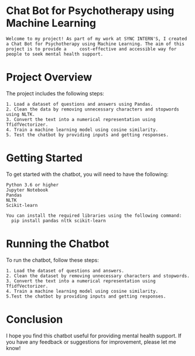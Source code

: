 # Chat Bot for Psychotherapy using Machine Learning
    Welcome to my project! As part of my work at SYNC INTERN'S, I created a Chat Bot for Psychotherapy using Machine Learning. The aim of this project is to provide a     cost-effective and accessible way for people to seek mental health support.

# Project Overview
  The project includes the following steps:

    1. Load a dataset of questions and answers using Pandas.
    2. Clean the data by removing unnecessary characters and stopwords using NLTK.
    3. Convert the text into a numerical representation using TfidfVectorizer.
    4. Train a machine learning model using cosine similarity.
    5. Test the chatbot by providing inputs and getting responses.

# Getting Started
  To get started with the chatbot, you will need to have the following:

    Python 3.6 or higher
    Jupyter Notebook
    Pandas
    NLTK
    Scikit-learn

    You can install the required libraries using the following command:
      pip install pandas nltk scikit-learn

# Running the Chatbot
  To run the chatbot, follow these steps:

    1. Load the dataset of questions and answers.
    2. Clean the dataset by removing unnecessary characters and stopwords.
    3. Convert the text into a numerical representation using TfidfVectorizer.
    4. Train a machine learning model using cosine similarity.
    5.Test the chatbot by providing inputs and getting responses.

# Conclusion
  I hope you find this chatbot useful for providing mental health support. If you have any feedback or suggestions for improvement, please let me know!

